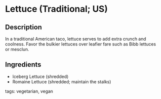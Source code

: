 Lettuce (Traditional; US)
======================

## Description

In a traditional American taco, lettuce serves to add extra crunch and coolness. Favor the bulkier lettuces over leafier fare such as Bibb lettuces or mesclun.

## Ingredients

* Iceberg Lettuce (shredded)
* Romaine Lettuce (shredded; maintain the stalks)

tags: vegetarian, vegan
